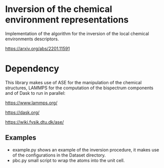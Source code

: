 # Inversion of the chemical environment representations
Implementation of the algorithm for the inversion of the local chemical environments descriptors.

https://arxiv.org/abs/2201.11591

# Dependency

This library makes use of ASE for the manipulation of the chemical structures, LAMMPS for the computation of the bispectrum components and of Dask to run in parallel:

https://www.lammps.org/

https://dask.org/

https://wiki.fysik.dtu.dk/ase/

## Examples

- example.py shows an example of the inversion procedure, it makes use of the configurations in the Dataset directory.
- pbc.py small script to wrap the atoms into the unit cell.
